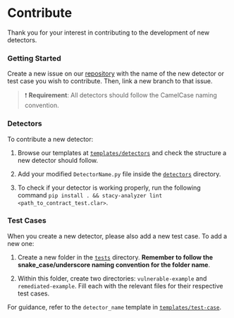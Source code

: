 # Contribute

Thank you for your interest in contributing to the development of new detectors.

### Getting Started

Create a new issue on our [repository](https://github.com/CoinFabrik/stacy) with the name of the new detector or test case you wish to contribute. Then, link a new branch to that issue.

> :exclamation: **Requirement**: All detectors should follow the CamelCase naming convention.

### Detectors

To contribute a new detector:

1. Browse our templates at [`templates/detectors`](https://github.com/CoinFabrik/stacy/tree/main/templates/detectors) and check the structure a new detector should follow. 

2. Add your modified `DetectorName.py` file inside the [`detectors`](https://github.com/CoinFabrik/stacy/tree/main/src/stacy_analyzer/detectors) directory.

3. To check if your detector is working properly, run the following command `pip install . && stacy-analyzer lint <path_to_contract_test.clar>`.

### Test Cases

When you create a new detector, please also add a new test case. To add a new one:

1. Create a new folder in the [`tests`](https://github.com/CoinFabrik/stacy/tree/main/tests) directory. **Remember to follow the snake_case/underscore naming convention for the folder name**.

2. Within this folder, create two directories: `vulnerable-example` and `remediated-example`. Fill each with the relevant files for their respective test cases. 

For guidance, refer to the `detector_name` template in [`templates/test-case`](https://github.com/CoinFabrik/stacy/tree/main/templates/tests).
